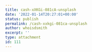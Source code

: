 ```yaml
---
title: cash-xXKGi-081cA-unsplash
date: '2022-01-14T20:27:01+00:00'
status: publish
permalink: /cash-xxkgi-081ca-unsplash
author: whoisdsmith
excerpt: ''
type: attachment
id: 111
---
```

<!DOCTYPE html PUBLIC "-//W3C//DTD HTML 4.0 Transitional//EN" "http://www.w3.org/TR/REC-html40/loose.dtd">
<?xml encoding="UTF-8">
